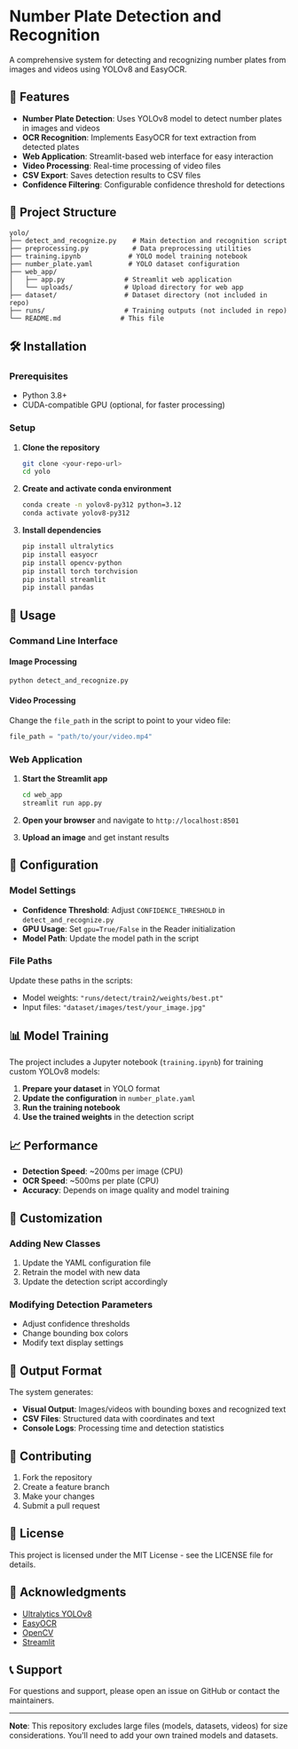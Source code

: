 # Number Plate Detection and Recognition

A comprehensive system for detecting and recognizing number plates from images and videos using YOLOv8 and EasyOCR.

## 🚀 Features

- **Number Plate Detection**: Uses YOLOv8 model to detect number plates in images and videos
- **OCR Recognition**: Implements EasyOCR for text extraction from detected plates
- **Web Application**: Streamlit-based web interface for easy interaction
- **Video Processing**: Real-time processing of video files
- **CSV Export**: Saves detection results to CSV files
- **Confidence Filtering**: Configurable confidence threshold for detections

## 📁 Project Structure

```
yolo/
├── detect_and_recognize.py    # Main detection and recognition script
├── preprocessing.py           # Data preprocessing utilities
├── training.ipynb            # YOLO model training notebook
├── number_plate.yaml         # YOLO dataset configuration
├── web_app/
│   ├── app.py               # Streamlit web application
│   └── uploads/             # Upload directory for web app
├── dataset/                 # Dataset directory (not included in repo)
├── runs/                    # Training outputs (not included in repo)
└── README.md               # This file
```

## 🛠️ Installation

### Prerequisites

- Python 3.8+
- CUDA-compatible GPU (optional, for faster processing)

### Setup

1. **Clone the repository**
   ```bash
   git clone <your-repo-url>
   cd yolo
   ```

2. **Create and activate conda environment**
   ```bash
   conda create -n yolov8-py312 python=3.12
   conda activate yolov8-py312
   ```

3. **Install dependencies**
   ```bash
   pip install ultralytics
   pip install easyocr
   pip install opencv-python
   pip install torch torchvision
   pip install streamlit
   pip install pandas
   ```

## 🎯 Usage

### Command Line Interface

#### Image Processing
```bash
python detect_and_recognize.py
```

#### Video Processing
Change the `file_path` in the script to point to your video file:
```python
file_path = "path/to/your/video.mp4"
```

### Web Application

1. **Start the Streamlit app**
   ```bash
   cd web_app
   streamlit run app.py
   ```

2. **Open your browser** and navigate to `http://localhost:8501`

3. **Upload an image** and get instant results

## 🔧 Configuration

### Model Settings

- **Confidence Threshold**: Adjust `CONFIDENCE_THRESHOLD` in `detect_and_recognize.py`
- **GPU Usage**: Set `gpu=True/False` in the Reader initialization
- **Model Path**: Update the model path in the script

### File Paths

Update these paths in the scripts:
- Model weights: `"runs/detect/train2/weights/best.pt"`
- Input files: `"dataset/images/test/your_image.jpg"`

## 📊 Model Training

The project includes a Jupyter notebook (`training.ipynb`) for training custom YOLOv8 models:

1. **Prepare your dataset** in YOLO format
2. **Update the configuration** in `number_plate.yaml`
3. **Run the training notebook**
4. **Use the trained weights** in the detection script

## 📈 Performance

- **Detection Speed**: ~200ms per image (CPU)
- **OCR Speed**: ~500ms per plate (CPU)
- **Accuracy**: Depends on image quality and model training

## 🎨 Customization

### Adding New Classes

1. Update the YAML configuration file
2. Retrain the model with new data
3. Update the detection script accordingly

### Modifying Detection Parameters

- Adjust confidence thresholds
- Change bounding box colors
- Modify text display settings

## 📝 Output Format

The system generates:
- **Visual Output**: Images/videos with bounding boxes and recognized text
- **CSV Files**: Structured data with coordinates and text
- **Console Logs**: Processing time and detection statistics

## 🤝 Contributing

1. Fork the repository
2. Create a feature branch
3. Make your changes
4. Submit a pull request

## 📄 License

This project is licensed under the MIT License - see the LICENSE file for details.

## 🙏 Acknowledgments

- [Ultralytics YOLOv8](https://github.com/ultralytics/ultralytics)
- [EasyOCR](https://github.com/JaidedAI/EasyOCR)
- [OpenCV](https://opencv.org/)
- [Streamlit](https://streamlit.io/)

## 📞 Support

For questions and support, please open an issue on GitHub or contact the maintainers.

---

**Note**: This repository excludes large files (models, datasets, videos) for size considerations. You'll need to add your own trained models and datasets. 